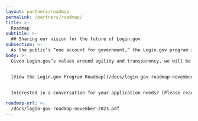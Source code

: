 ```yaml
---
layout: partners/roadmap
permalink: /partners/roadmap/
title: >-
  Roadmap
subtitle: >-
  ## Sharing our vision for the future of Login.gov
subsection: >-
  As the public’s “one account for government,” the Login.gov program is committed to being transparent with the agency partners and members of the public that it serves. The Login.gov program roadmap articulates the values of the Login.gov program, outlines strategic priorities, and documents how the program is approaching nuanced identity topics.
body: >-
  Given Login.gov’s values around agility and transparency, we will be using ongoing user research as well as feedback from agency partners to adapt these plans over time. We intend to update and reshare this artifact quarterly.


  [View the Login.gov Program Roadmap](/docs/login-gov-roadmap-november-2023.pdf){:class="caret"}


  Interested in a conversation for your application needs? [Please reach out](/partners/business-inquiries/){:class="caret"}

roadmap-url: >-
  /docs/login-gov-roadmap-november-2023.pdf
---
```

